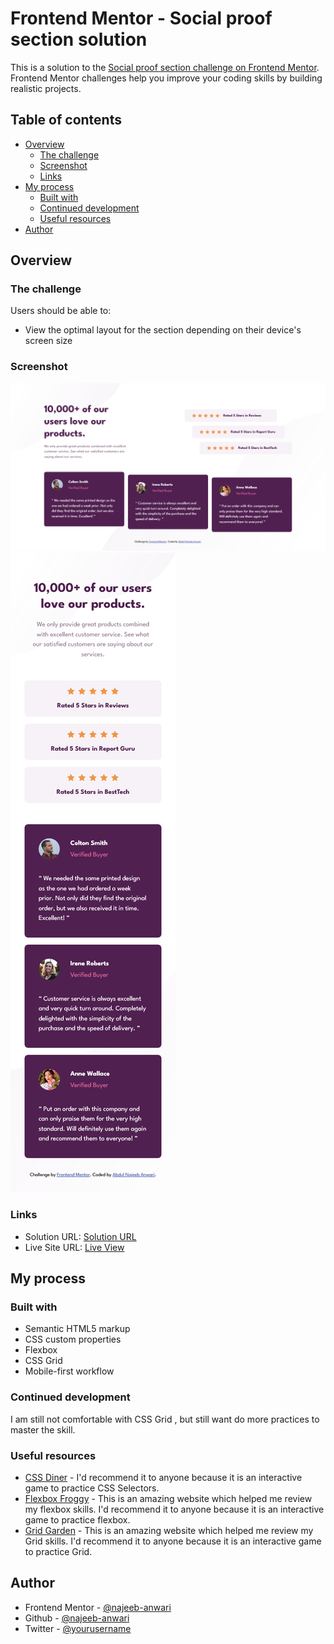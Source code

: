 # Frontend Mentor - Social proof section solution

This is a solution to the [Social proof section challenge on Frontend Mentor](https://www.frontendmentor.io/challenges/social-proof-section-6e0qTv_bA). Frontend Mentor challenges help you improve your coding skills by building realistic projects. 

## Table of contents

- [Overview](#overview)
  - [The challenge](#the-challenge)
  - [Screenshot](#screenshot)
  - [Links](#links)
- [My process](#my-process)
  - [Built with](#built-with)
  - [Continued development](#continued-development)
  - [Useful resources](#useful-resources)
- [Author](#author)



## Overview

### The challenge

Users should be able to:

- View the optimal layout for the section depending on their device's screen size

### Screenshot

![](./screenshots/desktop-design.png)
![](./screenshots/mobile-design.png)


### Links

- Solution URL: [Solution URL](https://github.com/najeeb-anwari/social-proof-section)
- Live Site URL: [Live View](https://your-live-site-url.com)

## My process

### Built with

- Semantic HTML5 markup
- CSS custom properties
- Flexbox
- CSS Grid
- Mobile-first workflow


### Continued development

I am still not comfortable with CSS Grid , but still want do more practices to master the skill.

### Useful resources

- [CSS Diner](https://flukeout.github.io/) - I'd recommend it to anyone because it is an interactive game to practice CSS Selectors.
- [Flexbox Froggy](https://flexboxfroggy.com/) - This is an amazing website which helped me review my flexbox skills. I'd recommend it to anyone because it is an interactive game to practice flexbox.
- [Grid Garden](https://cssgridgarden.com/) - This is an amazing website which helped me review my Grid skills. I'd recommend it to anyone because it is an interactive game to practice Grid.


## Author

- Frontend Mentor - [@najeeb-anwari](https://www.frontendmentor.io/profile/najeeb-anwari)
- Github - [@najeeb-anwari](https://github.com/najeeb-anwari)
- Twitter - [@yourusername](https://www.twitter.com/najeeb_anwari)
